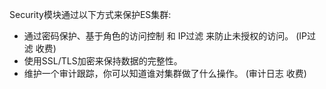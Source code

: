 Security模块通过以下方式来保护ES集群: 
- 通过密码保护、基于角色的访问控制 和 IP过滤 来防止未授权的访问。 (IP过滤 收费) 
- 使用SSL/TLS加密来保持数据的完整性。
- 维护一个审计跟踪，你可以知道谁对集群做了什么操作。 (审计日志 收费)